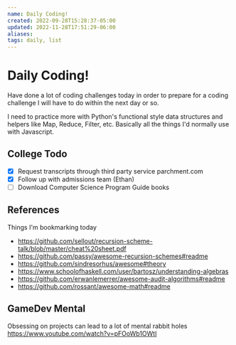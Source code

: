 ```yaml
---
name: Daily Coding!
created: 2022-09-28T15:28:37-05:00
updated: 2022-11-28T17:51:29-06:00
aliases: 
tags: daily, list
---
```

# Daily Coding!

Have done a lot of coding challenges today in order to prepare for a coding challenge I will have to do within the next day or so.

I need to practice more with Python's functional style data structures and helpers like Map, Reduce, Filter, etc.
Basically all the things I'd normally use with Javascript.

## College Todo
- [x] Request transcripts through third party service parchment.com
- [x] Follow up with admissions team (Ethan)
- [ ] Download Computer Science Program Guide books

## References
Things I'm bookmarking today
- https://github.com/sellout/recursion-scheme-talk/blob/master/cheat%20sheet.pdf
- https://github.com/passy/awesome-recursion-schemes#readme
- https://github.com/sindresorhus/awesome#theory
- https://www.schoolofhaskell.com/user/bartosz/understanding-algebras
- https://github.com/erwanlemerrer/awesome-audit-algorithms#readme
- https://github.com/rossant/awesome-math#readme

## GameDev Mental
Obsessing on projects can lead to a lot of mental rabbit holes
https://www.youtube.com/watch?v=pFOoWb1OWtI
